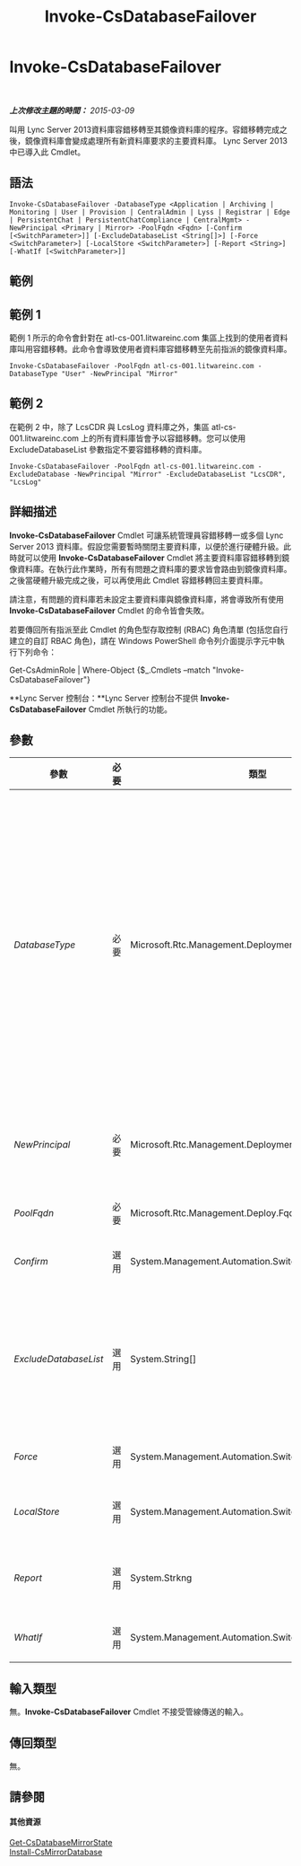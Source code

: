 ﻿---
title: Invoke-CsDatabaseFailover
TOCTitle: Invoke-CsDatabaseFailover
ms:assetid: 24b73e8e-948c-4e9c-bf4e-04ec0a229ffa
ms:mtpsurl: https://technet.microsoft.com/zh-tw/library/JJ204744(v=OCS.15)
ms:contentKeyID: 49290360
ms.date: 08/10/2015
mtps_version: v=OCS.15
ms.translationtype: HT
---

# Invoke-CsDatabaseFailover

 

_**上次修改主題的時間：** 2015-03-09_

叫用 Lync Server 2013資料庫容錯移轉至其鏡像資料庫的程序。容錯移轉完成之後，鏡像資料庫會變成處理所有新資料庫要求的主要資料庫。 Lync Server 2013 中已導入此 Cmdlet。

## 語法

    Invoke-CsDatabaseFailover -DatabaseType <Application | Archiving | Monitoring | User | Provision | CentralAdmin | Lyss | Registrar | Edge | PersistentChat | PersistentChatCompliance | CentralMgmt> -NewPrincipal <Primary | Mirror> -PoolFqdn <Fqdn> [-Confirm [<SwitchParameter>]] [-ExcludeDatabaseList <String[]>] [-Force <SwitchParameter>] [-LocalStore <SwitchParameter>] [-Report <String>] [-WhatIf [<SwitchParameter>]]

## 範例

## 範例 1

範例 1 所示的命令會針對在 atl-cs-001.litwareinc.com 集區上找到的使用者資料庫叫用容錯移轉。此命令會導致使用者資料庫容錯移轉至先前指派的鏡像資料庫。

    Invoke-CsDatabaseFailover -PoolFqdn atl-cs-001.litwareinc.com -DatabaseType "User" -NewPrincipal "Mirror"

## 範例 2

在範例 2 中，除了 LcsCDR 與 LcsLog 資料庫之外，集區 atl-cs-001.litwareinc.com 上的所有資料庫皆會予以容錯移轉。您可以使用 ExcludeDatabaseList 參數指定不要容錯移轉的資料庫。

    Invoke-CsDatabaseFailover -PoolFqdn atl-cs-001.litwareinc.com -ExcludeDatabase -NewPrincipal "Mirror" -ExcludeDatabaseList "LcsCDR", "LcsLog"

## 詳細描述

**Invoke-CsDatabaseFailover** Cmdlet 可讓系統管理員容錯移轉一或多個 Lync Server 2013 資料庫。假設您需要暫時關閉主要資料庫，以便於進行硬體升級。此時就可以使用 **Invoke-CsDatabaseFailover** Cmdlet 將主要資料庫容錯移轉到鏡像資料庫。在執行此作業時，所有有問題之資料庫的要求皆會路由到鏡像資料庫。之後當硬體升級完成之後，可以再使用此 Cmdlet 容錯移轉回主要資料庫。

請注意，有問題的資料庫若未設定主要資料庫與鏡像資料庫，將會導致所有使用 **Invoke-CsDatabaseFailover** Cmdlet 的命令皆會失敗。

若要傳回所有指派至此 Cmdlet 的角色型存取控制 (RBAC) 角色清單 (包括您自行建立的自訂 RBAC 角色)，請在 Windows PowerShell 命令列介面提示字元中執行下列命令：

Get-CsAdminRole | Where-Object {$\_.Cmdlets –match "Invoke-CsDatabaseFailover"}

**Lync Server 控制台：**Lync Server 控制台不提供 **Invoke-CsDatabaseFailover** Cmdlet 所執行的功能。

## 參數


<table>
<colgroup>
<col style="width: 25%" />
<col style="width: 25%" />
<col style="width: 25%" />
<col style="width: 25%" />
</colgroup>
<thead>
<tr class="header">
<th>參數</th>
<th>必要</th>
<th>類型</th>
<th>說明</th>
</tr>
</thead>
<tbody>
<tr class="odd">
<td><p><em>DatabaseType</em></p></td>
<td><p>必要</p></td>
<td><p>Microsoft.Rtc.Management.Deployment.DatabaseNameType</p></td>
<td><p>要容錯移轉之資料庫的類型。有效值為：</p>
<p>Application</p>
<p>Archiving</p>
<p>CentralAdmin</p>
<p>CentralMgmt</p>
<p>Cls</p>
<p>Edge</p>
<p>Lyss</p>
<p>Monitoring</p>
<p>PersistentChat</p>
<p>PersistentChatCompliance</p>
<p>Provision</p>
<p>Registrar</p>
<p>User</p></td>
</tr>
<tr class="even">
<td><p><em>NewPrincipal</em></p></td>
<td><p>必要</p></td>
<td><p>Microsoft.Rtc.Management.Deployment.MirrorRole</p></td>
<td><p>指定容錯移轉的對象是主要資料庫或鏡像資料庫。有效值為：</p>
<p>Mirror</p>
<p>Primary</p></td>
</tr>
<tr class="odd">
<td><p><em>PoolFqdn</em></p></td>
<td><p>必要</p></td>
<td><p>Microsoft.Rtc.Management.Deploy.Fqdn</p></td>
<td><p>包含要容錯移轉資料庫之集區的完整網域名稱。</p></td>
</tr>
<tr class="even">
<td><p><em>Confirm</em></p></td>
<td><p>選用</p></td>
<td><p>System.Management.Automation.SwitchParameter</p></td>
<td><p>在執行命令前先提示確認。</p></td>
</tr>
<tr class="odd">
<td><p><em>ExcludeDatabaseList</em></p></td>
<td><p>選用</p></td>
<td><p>System.String[]</p></td>
<td><p>不應容錯移轉的資料庫清單。例如：</p>
<p>-ExcludeDatabaseList &quot;LcsCDR&quot;</p>
<p>若要防止多個資料庫容錯移轉，請使用逗號將資料庫名稱隔開：</p>
<p>-ExcludeDatabaseList &quot;LcsCDR&quot;, &quot;LcsLog&quot;</p></td>
</tr>
<tr class="even">
<td><p><em>Force</em></p></td>
<td><p>選用</p></td>
<td><p>System.Management.Automation.SwitchParameter</p></td>
<td><p>隱藏顯示當執行命令時可能發生的任何非嚴重錯誤訊息。</p></td>
</tr>
<tr class="odd">
<td><p><em>LocalStore</em></p></td>
<td><p>選用</p></td>
<td><p>System.Management.Automation.SwitchParameter</p></td>
<td><p>從中央管理存放區的本機複本擷取拓撲資訊，而不從中央管理存放區本身擷取。</p></td>
</tr>
<tr class="even">
<td><p><em>Report</em></p></td>
<td><p>選用</p></td>
<td><p>System.Strkng</p></td>
<td><p>可讓您指定在 Cmdlet 執行時所建立記錄檔的檔案路徑。例如：-Report &quot;C:\Logs\DatabaseFailover.html&quot;</p></td>
</tr>
<tr class="odd">
<td><p><em>WhatIf</em></p></td>
<td><p>選用</p></td>
<td><p>System.Management.Automation.SwitchParameter</p></td>
<td><p>說明執行命令時若不實際執行命令的後果。</p></td>
</tr>
</tbody>
</table>


## 輸入類型

無。**Invoke-CsDatabaseFailover** Cmdlet 不接受管線傳送的輸入。

## 傳回類型

無。

## 請參閱

#### 其他資源

[Get-CsDatabaseMirrorState](get-csdatabasemirrorstate.md)  
[Install-CsMirrorDatabase](install-csmirrordatabase.md)

